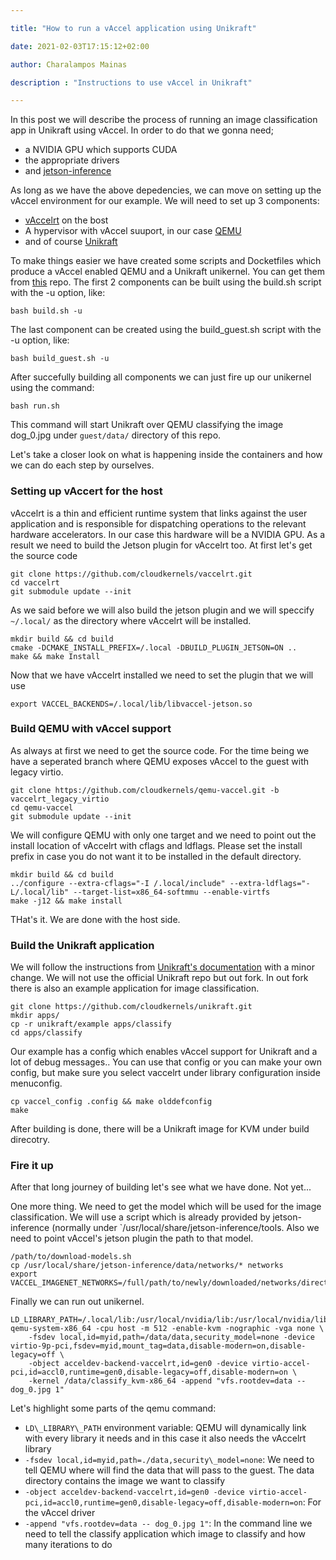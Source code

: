 ```yaml
---

title: "How to run a vAccel application using Unikraft"

date: 2021-02-03T17:15:12+02:00

author: Charalampos Mainas

description : "Instructions to use vAccel in Unikraft"

---
```


In this post we will describe the process of running an image classification app in Unikraft using vAccel. In order to do that we gonna need;

- a NVIDIA GPU which supports CUDA 
- the appropriate drivers
- and [jetson-inference](https://github.com/dusty-nv/jetson-inference)

As long as we have the above depedencies, we can move on setting up the vAccel environment for our example. We will need to set up 3 components:

- [vAccelrt](https://github.com/cloudkernels/vaccelrt) on the bost
- A hypervisor with vAccel suuport, in our case [QEMU](https://github.com/cloudkernels/qemu-vaccel/tree/vaccelrt_legacy_virtio)
- and of course [Unikraft](https://github.com/cloudkernels/unikraft/tree/vaccel_new)

To make things easier we have created some scripts and Docketfiles which produce a vAccel enabled QEMU and a Unikraft unikernel. You can get them from [this](https://github.com/nubificus/qemu-x86-build/tree/unikernels_vaccelrt) repo. The first 2 components can be built using the build.sh script with the -u option, like:

```
bash build.sh -u
```
The last component can be created using the build\_guest.sh script with the -u option, like:
```
bash build_guest.sh -u
```

After succefully building all components we can just fire up our unikernel using the command:
```
bash run.sh
```

This command will start Unikraft over QEMU classifying the image dog\_0.jpg under `guest/data/` directory of this repo.

Let's take a closer look on what is happening inside the containers and how we can do each step by ourselves.

### Setting up vAccert for the host

vAccelrt is a thin and efficient runtime system that links against the user application and is responsible for dispatching operations to the relevant hardware accelerators.
In our case this hardware will be a NVIDIA GPU. As a result we need to build the Jetson plugin for vAccelrt too. At first let's get the source code

```
git clone https://github.com/cloudkernels/vaccelrt.git
cd vaccelrt 
git submodule update --init
```

As we said before we will also build the jetson plugin and we will speccify `~/.local/` as the directory where vAccelrt will be installed.

```
mkdir build && cd build
cmake -DCMAKE_INSTALL_PREFIX=/.local -DBUILD_PLUGIN_JETSON=ON ..
make && make Install
```

Now that we have vAccelrt installed we need to set the plugin that we will use
```
export VACCEL_BACKENDS=/.local/lib/libvaccel-jetson.so
```
### Build QEMU with vAccel support
As always at first we need to get the source code. For the time being we have a seperated branch where QEMU exposes vAccel to the guest with legacy virtio.
```
git clone https://github.com/cloudkernels/qemu-vaccel.git -b vaccelrt_legacy_virtio
cd qemu-vaccel
git submodule update --init
```

We will configure QEMU with only one target and we need to point out the install location of vAccelrt with cflags and ldflags. Please set the install prefix in case you do not want it to be installed in the default directory.
```
mkdir build && cd build
../configure --extra-cflags="-I /.local/include" --extra-ldflags="-L/.local/lib" --target-list=x86_64-softmmu --enable-virtfs
make -j12 && make install
```

THat's it. We are done with the host side.

### Build the Unikraft application

We will follow the instructions from [Unikraft's documentation](http://docs.unikraft.org/users-advanced.html#) with a minor change. We will not use the official Unikraft repo but out fork. In out fork there is also an example application for image classification.

```
git clone https://github.com/cloudkernels/unikraft.git
mkdir apps/
cp -r unikraft/example apps/classify
cd apps/classify
```

Our example has a config which enables vAccel support for Unikraft and a lot of debug messages.. You can use that config or you can make your own config, but make sure you select vaccelrt under library configuration inside menuconfig.

```
cp vaccel_config .config && make olddefconfig
make
```

After building is done, there will be a Unikraft image for KVM under build direcotry.

### Fire it up

After that long journey of building let's see what we have done. Not yet...

One more thing. We need to get the model which will be used for the image classification. We will use a script which is already provided by jetson-inference (normally under `/usr/local/share/jetson-inference/tools. Also we need to point vAccel's jetson plugin the path to that model.

```
/path/to/download-models.sh
cp /usr/local/share/jetson-inference/data/networks/* networks
export VACCEL_IMAGENET_NETWORKS=/full/path/to/newly/downloaded/networks/directory
```

Finally we can run out unikernel.

```
LD_LIBRARY_PATH=/.local/lib:/usr/local/nvidia/lib:/usr/local/nvidia/lib64 qemu-system-x86_64 -cpu host -m 512 -enable-kvm -nographic -vga none \
	-fsdev local,id=myid,path=/data/data,security_model=none -device virtio-9p-pci,fsdev=myid,mount_tag=data,disable-modern=on,disable-legacy=off \
	-object acceldev-backend-vaccelrt,id=gen0 -device virtio-accel-pci,id=accl0,runtime=gen0,disable-legacy=off,disable-modern=on \
	-kernel /data/classify_kvm-x86_64 -append "vfs.rootdev=data -- dog_0.jpg 1"
```

Let's highlight some parts of the qemu command:
 
- `LD\_LIBRARY\_PATH` environment variable: QEMU will dynamically link with every library it needs and in this case it also needs the vAccelrt library
- `-fsdev local,id=myid,path=./data,security\_model=none`: We need to tell QEMU where will find the data that will pass to the guest. The data directory contains the image we want to classify
- `-object acceldev-backend-vaccelrt,id=gen0 -device virtio-accel-pci,id=accl0,runtime=gen0,disable-legacy=off,disable-modern=on`: For the vAccel driver
- `-append "vfs.rootdev=data -- dog_0.jpg 1"`: In the command line we need to tell the classify application which image to classify and how many iterations to do
